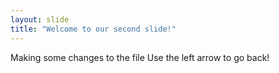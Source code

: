 ```yaml
---
layout: slide
title: "Welcome to our second slide!"
---
```

Making some changes to the file
Use the left arrow to go back!
